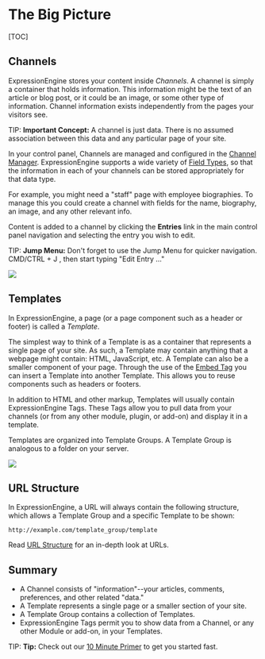 <!--
    This source file is part of the open source project
    ExpressionEngine User Guide (https://github.com/ExpressionEngine/ExpressionEngine-User-Guide)

    @link      https://expressionengine.com/
    @copyright Copyright (c) 2003-2020, Packet Tide, LLC (https://packettide.com)
    @license   https://expressionengine.com/license Licensed under Apache License, Version 2.0
-->

# The Big Picture

[TOC]

## Channels

ExpressionEngine stores your content inside _Channels_. A channel is simply a container that holds information. This information might be the text of an article or blog post, or it could be an image, or some other type of information. Channel information exists independently from the pages your visitors see.

TIP: **Important Concept:** A channel is just data. There is no assumed association between this data and any particular page of your site.

In your control panel, Channels are managed and configured in the [Channel Manager](control-panel/channels.md). ExpressionEngine supports a wide variety of [Field Types](fieldtypes/overview.md), so that the information in each of your channels can be stored appropriately for that data type.

For example, you might need a "staff" page with employee biographies. To manage this you could create a channel with fields for the name, biography, an image, and any other relevant info.

Content is added to a channel by clicking the **Entries** link in the main control panel navigation and selecting the entry you wish to edit.

TIP: **Jump Menu:** Don't forget to use the Jump Menu for quicker navigation. CMD/CTRL + J , then start typing "Edit Entry ..."

![](_images/ee6-new-entry.png)

## Templates

In ExpressionEngine, a page (or a page component such as a header or footer) is called a _Template_.

The simplest way to think of a Template is as a container that represents a single page of your site. As such, a Template may contain anything that a webpage might contain: HTML, JavaScript, etc. A Template can also be a smaller component of your page. Through the use of the [Embed Tag](templates/embedding.md) you can insert a Template into another Template. This allows you to reuse components such as headers or footers.

In addition to HTML and other markup, Templates will usually contain ExpressionEngine Tags. These Tags allow you to pull data from your channels (or from any other module, plugin, or add-on) and display it in a template.

Templates are organized into Template Groups. A Template Group is analogous to a folder on your server.

![](_images/the-big-picture-templates.png)

## URL Structure

In ExpressionEngine, a URL will always contain the following structure, which allows a Template Group and a specific Template to be shown:

    http://example.com/template_group/template

Read [URL Structure](general/url-structure.md) for an in-depth look at URLs.

## Summary

- A Channel consists of "information"--your articles, comments, preferences, and other related "data."
- A Template represents a single page or a smaller section of your site.
- A Template Group contains a collection of Templates.
- ExpressionEngine Tags permit you to show data from a Channel, or any other Module or add-on, in your Templates.

TIP: **Tip:** Check out our [10 Minute Primer](getting-started/ten-minute-primer.md) to get you started fast.
